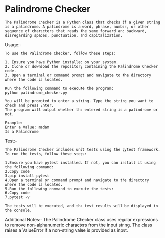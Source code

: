 # Palindrome Checker
	The Palindrome Checker is a Python class that checks if a given string is a palindrome. A palindrome is a word, phrase, number, or other sequence of characters that reads the same forward and backward, disregarding spaces, punctuation, and capitalization.

Usage:-

	To use the Palindrome Checker, follow these steps:

	1. Ensure you have Python installed on your system.
	2. Clone or download the repository containing the Palindrome Checker code.
	3. Open a terminal or command prompt and navigate to the directory where the code is located.

	Run the following command to execute the program:
	python palindrome_checker.py

	You will be prompted to enter a string. Type the string you want to check and press Enter.
	The program will output whether the entered string is a palindrome or not.

	Example:
	Enter a Value: madam
	Is a Palindrome

Test:-

	The Palindrome Checker includes unit tests using the pytest framework. To run the tests, follow these steps:

	1.Ensure you have pytest installed. If not, you can install it using the following command:
	2.Copy code
	3.pip install pytest
	4.Open a terminal or command prompt and navigate to the directory where the code is located.
	5.Run the following command to execute the tests:
	6.Copy code
	7.pytest -v
	
	The tests will be executed, and the test results will be displayed in the console.

Additional Notes:-
	The Palindrome Checker class uses regular expressions to remove non-alphanumeric characters from the input string.
	The class raises a ValueError if a non-string value is provided as input.

